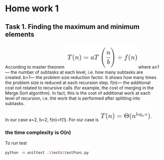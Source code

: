 # Home work 1

## Task 1. Finding the maximum and minimum elements
According to master theorem
![master theorem](/doc/image.png)
where
a≥1— the number of subtasks at each level, i.e. how many subtasks are created.
b>1— the problem size reduction factor. It shows how many times the problem size is reduced at each recursion step.
f(n)— the additional cost not related to recursive calls (for example, the cost of merging in the Merge Sort algorithm). In fact, this is the cost of additional work at each level of recursion, i.e. the work that is performed after splitting into subtasks.

In our case a=2, b=2, f(n)=f(1). For our case is ![first case](/doc/image-1.png)
### the time complexity is O(n)

To run test
```bash
python -m unittest .\tests\testFunc.py
```